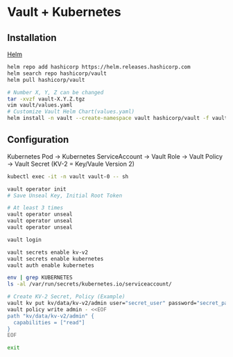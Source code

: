 # Vault + Kubernetes

## Installation

[Helm](https://developer.hashicorp.com/vault/docs/platform/k8s/helm)

```bash
helm repo add hashicorp https://helm.releases.hashicorp.com
helm search repo hashicorp/vault
helm pull hashicorp/vault

# Number X, Y, Z can be changed
tar -xvzf vault-X.Y.Z.tgz
vim vault/values.yaml
# Customize Vault Helm Chart(values.yaml)
helm install -n vault --create-namespace vault hashicorp/vault -f vault/values.yaml
```

## Configuration

Kubernetes Pod -> Kubernetes ServiceAccount -> Vault Role -> Vault Policy -> Vault Secret (KV-2 = Key/Vaule Version 2)

```bash
kubectl exec -it -n vault vault-0 -- sh

vault operator init
# Save Unseal Key, Initial Root Token

# At least 3 times
vault operator unseal
vault operator unseal
vault operator unseal

vault login

vault secrets enable kv-v2
vault secrets enable kubernetes
vault auth enable kubernetes

env | grep KUBERNETES
ls -al /var/run/secrets/kubernetes.io/serviceaccount/

# Create KV-2 Secret, Policy (Example)
vault kv put kv/data/kv-v2/admin user="secret_user" password="secret_password"
vault policy write admin - <<EOF
path "kv/data/kv-v2/admin" {
  capabilities = ["read"]
}
EOF

exit
```